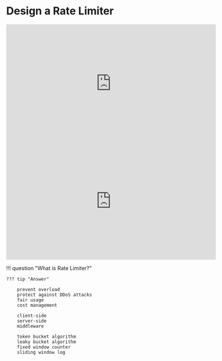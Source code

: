 # Design a Rate Limiter

<iframe width="560" height="315" src="https://www.youtube.com/embed/dpEOhfEEoyw?si=JQrqZowv67zSI1-_" title="YouTube video player" frameborder="0" allow="accelerometer; autoplay; clipboard-write; encrypted-media; gyroscope; picture-in-picture; web-share" referrerpolicy="strict-origin-when-cross-origin" allowfullscreen></iframe>

<iframe width="560" height="315" src="https://www.youtube.com/embed/SgWb6tWx3S8?si=1bpv6F1zIHVySY5x" title="YouTube video player" frameborder="0" allow="accelerometer; autoplay; clipboard-write; encrypted-media; gyroscope; picture-in-picture; web-share" referrerpolicy="strict-origin-when-cross-origin" allowfullscreen></iframe>

!!! question "What is Rate Limiter?"

    ??? tip "Answer"

        prevent overload
        protect against DDoS attacks
        fair usage
        cost management

        client-side
        server-side
        middleware

        token bucket algorithm
        leaky bucket algorithm
        fixed window counter
        sliding window log
